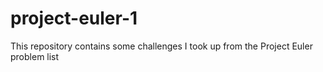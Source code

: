 # project-euler-1
 This repository contains some challenges I took up from the Project Euler problem list
